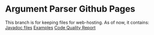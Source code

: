 # Argument Parser Github Pages
This branch is for keeping files for web-hosting. As of now, it contains:
[Javadoc files](https://easy-develop.github.io/argument-parser/1.0.0/apidocs/)
[Examples](https://easy-develop.github.io/argument-parser/1.0.0/examples)
[Code Quality Report](https://easy-develop.github.io/argument-parser/1.0.0/code-quality/metrices_report.html)